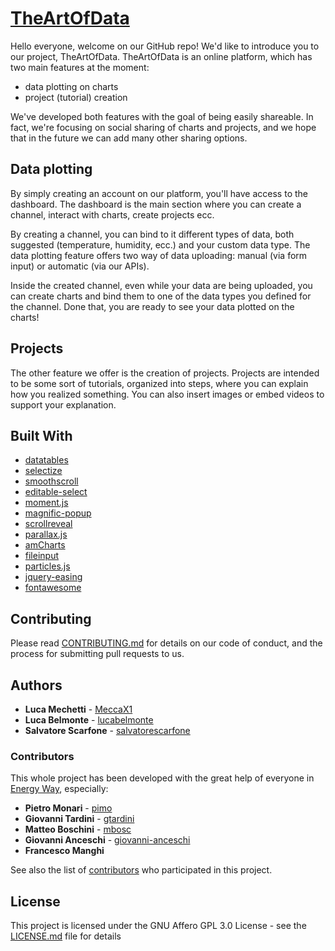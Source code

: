 # [TheArtOfData](https://theartofdata.tech/)

Hello everyone, welcome on our GitHub repo! We'd like to introduce you to our project, TheArtOfData.
TheArtOfData is an online platform, which has two main features at the moment:
  - data plotting on charts
  - project (tutorial) creation

We've developed both features with the goal of being easily shareable. In fact, we're focusing on social sharing of charts and projects, and we hope that in the future we can add many other sharing options.

## Data plotting

By simply creating an account on our platform, you'll have access to the dashboard. The dashboard is the main section where you
can create a channel, interact with charts, create projects ecc.

By creating a channel, you can bind to it different types of data, both suggested (temperature, humidity, ecc.) and your custom data type. The data plotting feature offers two way of data uploading: manual (via form input) or automatic (via our APIs).

Inside the created channel, even while your data are being uploaded, you can create charts and bind them to one of the data types you defined for the channel. Done that, you are ready to see your data plotted on the charts!

## Projects

The other feature we offer is the creation of projects. Projects are intended to be some sort of tutorials, organized into steps, where you can explain how you realized something. 
You can also insert images or embed videos to support your explanation.

## Built With

* [datatables](https://github.com/DataTables/DataTables)
* [selectize](https://github.com/selectize/selectize.js/blob/master/docs/usage.md)
* [smoothscroll](https://github.com/cferdinandi/smooth-scroll)
* [editable-select](https://github.com/indrimuska/jquery-editable-select)
* [moment.js](https://github.com/moment/moment)
* [magnific-popup](https://github.com/dimsemenov/Magnific-Popup)
* [scrollreveal](https://github.com/jlmakes/scrollreveal)
* [parallax.js](https://github.com/pixelcog/parallax.js/)
* [amCharts](https://www.amcharts.com/)
* [fileinput](http://plugins.krajee.com/file-input)
* [particles.js](https://github.com/VincentGarreau/particles.js/)
* [jquery-easing](http://gsgd.co.uk/sandbox/jquery/easing/)
* [fontawesome](https://fontawesome.com/)

## Contributing

Please read [CONTRIBUTING.md](https://github.com/TheArtOfData/src/blob/master/CONTRIBUTING.md) for details on our code of conduct, and the process for submitting pull requests to us.

## Authors

* **Luca Mechetti** - [MeccaX1](https://github.com/MeccaX1)
* **Luca Belmonte** - [lucabelmonte](https://github.com/lucabelmonte)
* **Salvatore Scarfone** - [salvatorescarfone](https://github.com/salvatorescarfone)

### Contributors

This whole project has been developed with the great help of everyone in [Energy Way](https://www.energyway.it/), especially:

* **Pietro Monari** - [pimo](https://github.com/pimo)
* **Giovanni Tardini** - [gtardini](https://github.com/gtardini)
* **Matteo Boschini** - [mbosc](https://github.com/mbosc)
* **Giovanni Anceschi** - [giovanni-anceschi](https://www.linkedin.com/in/giovanni-anceschi/)
* **Francesco Manghi** 

See also the list of [contributors](https://github.com/your/project/contributors) who participated in this project.

## License

This project is licensed under the GNU Affero GPL 3.0 License - see the [LICENSE.md](LICENSE.md) file for details




